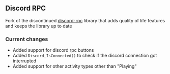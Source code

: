 ## Discord RPC
Fork of the discontinued [discord-rpc](https://github.com/discord/discord-rpc) library that adds quality of life features and keeps the library up to date

### Current changes
- Added support for discord rpc buttons
- Added `Discord_IsConnected()` to check if the discord connection got interrupted
- Added support for other activity types other than "Playing"
